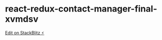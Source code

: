 # react-redux-contact-manager-final-xvmdsv

[Edit on StackBlitz ⚡️](https://stackblitz.com/edit/react-redux-contact-manager-final-xvmdsv)